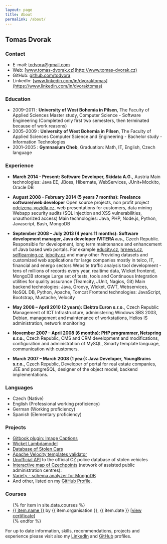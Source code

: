 ```yaml
---
layout: page
title: About
permalink: /about/
---
```


## Tomas Dvorak

### Contact
- E-mail: [todvora@gmail.com](mailto:todvora@gmail.com)
- Web: [www.tomas-dvorak.cz](http://www.tomas-dvorak.cz)
- GitHub: [github.com/todvora](https://github.com/todvora)
- LinkedIn: [www.linkedin.com/in/dvoraktomas](https://www.linkedin.com/in/dvoraktomas)

### Education
- 2009–2011 : **University of West Bohemia in Pilsen**, The Faculty of Applied Sciences
  Master study, Computer Science - Software Engineering
  (Completed only first two semesters, then terminated because of work reasons)
- 2005–2009 : **University of West Bohemia in Pilsen**, The Faculty of Applied Sciences
  Computer Science and Engineering - Bachelor study - Information Technologies
- 2001–2005 : **Gymnasium Cheb**,
  Graduation: Math, IT, English, Czech language

### Experience

- **March 2014 - Present: Software Developer, Skidata A.G.**, Austria
    Main technologies: Java EE, JBoss, Hibernate, WebServices, JUnit+Mockito, Oracle DB

- **August 2008 – February 2014 (5 years 7 months): Freelance software/web developer**
    Open source projects, non profit project [odcizena-vozidla.cz](http://www.odcizena-vozidla.cz), web presentations for customers, data mining
    Webapp security audits (SQL injection and XSS vulnerabilities, unauthorized access)
    Main technologies: Java, PHP, Node.js, Python, Javascript, Bash, MongoDB


- **September 2008 – July 2013 (4 years 11 months): Software development manager, Java developer     IVITERA a.s.**, Czech Republic.
    Responsible for development, long term maintenance and enhancement of Java based web portals. For example [educity.cz](http://www.educity.cz), [hrnews.cz](http://www.hrnews.cz), [selflearning.cz](http://www.selflearning.cz), [jobcity.cz](http://www.jobcity.cz) and many other
    Providing datasets and customized web applications for large companies mostly in telco, IT, financial and energo sectors
    Website traffic analysis tool development - tens of millions of records every year, realtime data, Wicket frontend, MongoDB storage
    Large set of tests, tools and Continuous Integration utilities for quality assurance (Teamcity, JUnit, Nagios, Git)
    Main backend technologies: Java, Groovy, Wicket, GWT, Webservices, NoSQL DB, Python, Apache, Tomcat
    Frontend technologies: JavaScript, Bootstrap, Mustache, Velocity


- **May 2008 – April 2010 (2 years): Elektro Euron s.r.o.**, Czech Republic
    Management of ICT Infrastructure, administering Windows SBS 2003, Debian, management and maintenance of workstations, Helios IS administration, network monitoring

- **November 2007 – April 2008 (6 months): PHP programmer, Netspring s.r.o.**, Czech Republic, CMS and CRM development and modifications, configuration and administration of MySQL, Smarty template language, communication with customers.

- **March 2007 –  March 2008 (1 year): Java Developer, YoungBrains s.r.o.**, Czech Republic,
    Developer of portal for real estate companies, JEE and postgreSQL, designer of the object model, backend implementations.

### Languages
- Czech (Native)
- English (Professional working proficiency)
- German (Working proficiency)
- Spanish (Elementary proficiency)

### Projects
- [Gitbook plugin: Image Captions](https://github.com/todvora/gitbook-plugin-image-captions)
- [Wicket Lambdamodel](https://github.com/todvora/wicket-lambdamodel)
- [Database of Stolen Cars](http://www.odcizena-vozidla.cz/)
- [Apache Velocity templates validator](https://github.com/todvora/velocity-validator)
- [Unofficial API](http://www.policeapi.cz/) to the official CZ police database of stolen vehicles
- [Interactive map of Czechpoints](https://todvora.github.io/czechpoints/) (network of assisted public administration centres):
- [Variety - schema analyzer for MongoDB](https://github.com/variety/variety)
- And other, listed on my [GitHub Profile](https://github.com/todvora).

### Courses
<ul>
{% for item in site.data.courses %}
  <li><a href="{{ item.url }}">{{ item.name }}</a> by {{ item.organisation }}, {{ item.date }} [<a href="{{ item.attachment }}">view certificate</a>]</li>
{% endfor %}
</ul>

For up to date information, skills, recommendations, projects and experience please visit also my [LinkedIn](https://www.linkedin.com/in/dvoraktomas) and [GitHub](https://github.com/todvora) profiles.
